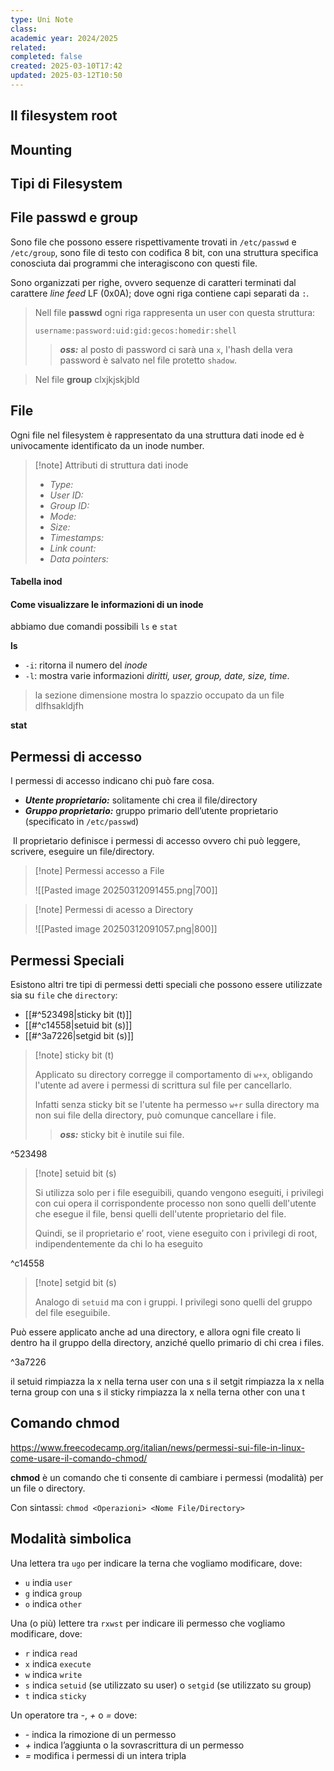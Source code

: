 ```yaml
---
type: Uni Note
class: 
academic year: 2024/2025
related: 
completed: false
created: 2025-03-10T17:42
updated: 2025-03-12T10:50
---
```

## Il filesystem root

## Mounting

## Tipi di Filesystem

## File passwd e group

Sono file che possono essere rispettivamente trovati in `/etc/passwd` e `/etc/group`, sono file di testo con codifica 8 bit, con una struttura specifica conosciuta dai programmi che interagiscono con questi file.

Sono organizzati per righe, ovvero sequenze di caratteri terminati dal carattere _line feed_ LF (0x0A); dove ogni riga contiene capi separati da `:`.

>Nell file **passwd** ogni riga rappresenta un user con questa struttura:
>
>```
>username:password:uid:gid:gecos:homedir:shell
>```
>
>>***oss:*** al posto di password ci sarà una `x`, l'hash della vera password è salvato nel file protetto `shadow`.

>Nel file **group** clxjkjskjbld


## File

Ogni file nel filesystem è rappresentato da una struttura dati inode ed è univocamente identificato da un inode number.

>[!note] Attributi di struttura dati inode
>
>- *Type:*
>- *User ID:*
>- *Group ID:*
>- *Mode:*
>- *Size:*
>- *Timestamps:*
>- *Link count:*
>- *Data pointers:*

#### Tabella inod

#### Come visualizzare le informazioni di un inode

abbiamo due comandi possibili `ls` e `stat`

**ls**
- `-i`: ritorna il numero del *inode*
- `-l`: mostra varie informazioni *diritti, user, group, date, size, time*.


>la sezione dimensione mostra lo spazzio occupato da un file dlfhsakldjfh

**stat**

## Permessi di accesso

I permessi di accesso indicano chi può fare cosa.

- ***Utente proprietario:*** solitamente chi crea il file/directory
- ***Gruppo proprietario:*** gruppo primario dell’utente proprietario (specificato in `/etc/passwd`)

 Il proprietario definisce i permessi di accesso ovvero chi può leggere, scrivere, eseguire un file/directory.

>[!note] Permessi accesso a File
>
>![[Pasted image 20250312091455.png|700]]

>[!note] Permessi di acesso a Directory
>
>![[Pasted image 20250312091057.png|800]]

## Permessi Speciali

Esistono altri tre tipi di permessi detti speciali che possono essere utilizzate sia su `file` che `directory`:
- [[#^523498|sticky bit (t)]]
- [[#^c14558|setuid bit (s)]]
- [[#^3a7226|setgid bit (s)]]

>[!note] sticky bit (t)
>
>Applicato su directory corregge il comportamento di `w+x`, obligando l'utente ad avere i permessi di scrittura sul file per cancellarlo.
>
>Infatti senza sticky bit se l'utente ha permesso `w+r` sulla directory ma non sui file della directory, può comunque cancellare i file.
>
>>***oss:*** sticky bit è inutile sui file.

^523498

>[!note] setuid bit (s)
>
>Si utilizza solo per i file eseguibili, quando vengono eseguiti, i privilegi con cui opera il corrispondente processo non sono quelli dell'utente che esegue il file, bensi quelli dell'utente proprietario del file.
>
>Quindi, se il proprietario e’ root, viene eseguito con i privilegi di root, indipendentemente da chi lo ha eseguito

^c14558

>[!note] setgid bit (s)
>
>Analogo di `setuid` ma con i gruppi. I privilegi sono quelli del gruppo del file eseguibile.
>
 Può essere applicato anche ad una directory, e allora ogni file creato li dentro ha il gruppo della directory, anziché quello primario di chi crea i files.

^3a7226

il setuid rimpiazza la x nella terna user con una s
il setgit rimpiazza la x nella terna group con una s
il sticky rimpiazza la x nella terna other con una t

## Comando chmod

https://www.freecodecamp.org/italian/news/permessi-sui-file-in-linux-come-usare-il-comando-chmod/

**chmod** è un comando che ti consente di cambiare i permessi (modalità) per un file o directory.

Con sintassi: `chmod <Operazioni> <Nome File/Directory>`

## Modalità simbolica

Una lettera tra `ugo` per indicare la terna che vogliamo modificare, dove:
- `u` india `user`
- `g` indica `group`
- `o` indica `other`

Una (o più) lettere tra `rxwst` per indicare ili permesso che vogliamo modificare, dove:
- `r` indica `read`
- `x` indica `execute`
- `w` indica `write`
- `s` indica `setuid` (se utilizzato su user) o `setgid` (se utilizzato su group)
- `t` indica `sticky`

Un operatore tra *-*, *+* o *=* dove:
- *-* indica la rimozione di un permesso
- *+* indica l’aggiunta o la sovrascrittura di un permesso
- *=* modifica i permessi di un intera tripla

